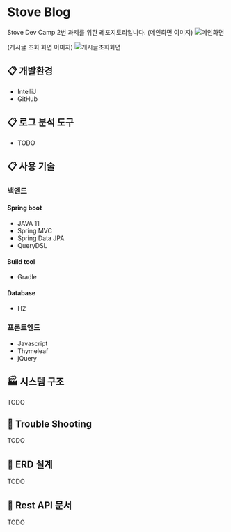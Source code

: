 # Stove Blog
Stove Dev Camp 2번 과제를 위한 레포지토리입니다.
(메인화면 이미지)
![메인화면](https://user-images.githubusercontent.com/65841596/140411651-1c8f78c8-62b5-4119-85a2-6be51e7a5fd0.jpg)

(게시글 조회 화면 이미지)
![게시글조회화면](https://user-images.githubusercontent.com/65841596/140412060-b5dadc82-52a5-42ec-9917-229855385cae.jpg)

## :clipboard: 개발환경
* IntelliJ
* GitHub

## :clipboard: 로그 분석 도구
* TODO

## :clipboard: 사용 기술
### 백엔드
#### Spring boot
* JAVA 11
* Spring MVC
* Spring Data JPA
* QueryDSL

#### Build tool
* Gradle

#### Database
* H2

### 프론트엔드
* Javascript
* Thymeleaf
* jQuery


## :factory: 시스템 구조
 TODO

## :link: Trouble Shooting
 TODO
## :link: ERD 설계
TODO
## :link: Rest API 문서
TODO
